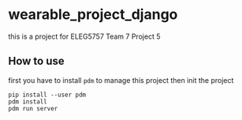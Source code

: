 # wearable_project_django

this is a project for ELEG5757
Team 7 Project 5 

## How to use
first you have to install `pdm` to manage this project
then init the project
```shell
pip install --user pdm
pdm install
pdm run server
```
